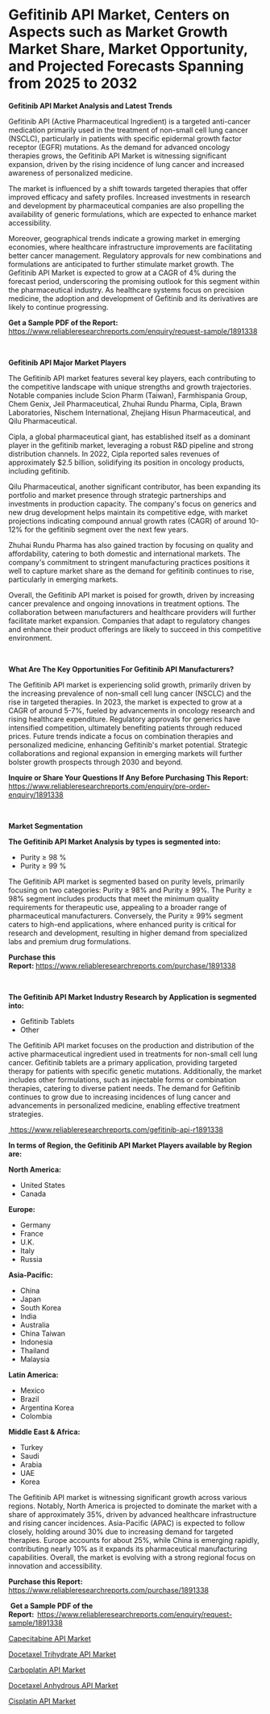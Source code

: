 <p><h1>Gefitinib API Market, Centers on Aspects such as Market Growth Market Share, Market Opportunity, and Projected Forecasts Spanning from 2025 to 2032</h1></p><p><strong>Gefitinib API Market Analysis and Latest Trends</strong></p>
<p><p>Gefitinib API (Active Pharmaceutical Ingredient) is a targeted anti-cancer medication primarily used in the treatment of non-small cell lung cancer (NSCLC), particularly in patients with specific epidermal growth factor receptor (EGFR) mutations. As the demand for advanced oncology therapies grows, the Gefitinib API Market is witnessing significant expansion, driven by the rising incidence of lung cancer and increased awareness of personalized medicine. </p><p>The market is influenced by a shift towards targeted therapies that offer improved efficacy and safety profiles. Increased investments in research and development by pharmaceutical companies are also propelling the availability of generic formulations, which are expected to enhance market accessibility. </p><p>Moreover, geographical trends indicate a growing market in emerging economies, where healthcare infrastructure improvements are facilitating better cancer management. Regulatory approvals for new combinations and formulations are anticipated to further stimulate market growth. The Gefitinib API Market is expected to grow at a CAGR of 4% during the forecast period, underscoring the promising outlook for this segment within the pharmaceutical industry. As healthcare systems focus on precision medicine, the adoption and development of Gefitinib and its derivatives are likely to continue progressing.</p></p>
<p><strong>Get a Sample PDF of the Report:&nbsp;</strong> <a href="https://www.reliableresearchreports.com/enquiry/request-sample/1891338?utm_campaign=8&utm_medium=2&utm_source=Github&utm_content=ia&utm_term=14012025&utm_id=gefitinib-api">https://www.reliableresearchreports.com/enquiry/request-sample/1891338</a></p>
<p>&nbsp;</p>
<p><strong>Gefitinib API Major Market Players</strong></p>
<p><p>The Gefitinib API market features several key players, each contributing to the competitive landscape with unique strengths and growth trajectories. Notable companies include Scion Pharm (Taiwan), Farmhispania Group, Chem Genix, Jeil Pharmaceutical, Zhuhai Rundu Pharma, Cipla, Brawn Laboratories, Nischem International, Zhejiang Hisun Pharmaceutical, and Qilu Pharmaceutical.</p><p>Cipla, a global pharmaceutical giant, has established itself as a dominant player in the gefitinib market, leveraging a robust R&D pipeline and strong distribution channels. In 2022, Cipla reported sales revenues of approximately $2.5 billion, solidifying its position in oncology products, including gefitinib.</p><p>Qilu Pharmaceutical, another significant contributor, has been expanding its portfolio and market presence through strategic partnerships and investments in production capacity. The company's focus on generics and new drug development helps maintain its competitive edge, with market projections indicating compound annual growth rates (CAGR) of around 10-12% for the gefitinib segment over the next few years.</p><p>Zhuhai Rundu Pharma has also gained traction by focusing on quality and affordability, catering to both domestic and international markets. The company's commitment to stringent manufacturing practices positions it well to capture market share as the demand for gefitinib continues to rise, particularly in emerging markets.</p><p>Overall, the Gefitinib API market is poised for growth, driven by increasing cancer prevalence and ongoing innovations in treatment options. The collaboration between manufacturers and healthcare providers will further facilitate market expansion. Companies that adapt to regulatory changes and enhance their product offerings are likely to succeed in this competitive environment.</p></p>
<p>&nbsp;</p>
<p><strong>What Are The Key Opportunities For Gefitinib API Manufacturers?</strong></p>
<p><p>The Gefitinib API market is experiencing solid growth, primarily driven by the increasing prevalence of non-small cell lung cancer (NSCLC) and the rise in targeted therapies. In 2023, the market is expected to grow at a CAGR of around 5-7%, fueled by advancements in oncology research and rising healthcare expenditure. Regulatory approvals for generics have intensified competition, ultimately benefiting patients through reduced prices. Future trends indicate a focus on combination therapies and personalized medicine, enhancing Gefitinib's market potential. Strategic collaborations and regional expansion in emerging markets will further bolster growth prospects through 2030 and beyond.</p></p>
<p><strong>Inquire or Share Your Questions If Any Before Purchasing This Report:</strong> <a href="https://www.reliableresearchreports.com/enquiry/pre-order-enquiry/1891338?utm_campaign=8&utm_medium=2&utm_source=Github&utm_content=ia&utm_term=14012025&utm_id=gefitinib-api">https://www.reliableresearchreports.com/enquiry/pre-order-enquiry/1891338</a></p>
<p>&nbsp;</p>
<p><strong>Market Segmentation</strong></p>
<p><strong>The Gefitinib API Market Analysis by types is segmented into:</strong></p>
<p><ul><li>Purity ≥ 98 %</li><li>Purity ≥ 99 %</li></ul></p>
<p><p>The Gefitinib API market is segmented based on purity levels, primarily focusing on two categories: Purity ≥ 98% and Purity ≥ 99%. The Purity ≥ 98% segment includes products that meet the minimum quality requirements for therapeutic use, appealing to a broader range of pharmaceutical manufacturers. Conversely, the Purity ≥ 99% segment caters to high-end applications, where enhanced purity is critical for research and development, resulting in higher demand from specialized labs and premium drug formulations.</p></p>
<p><strong>Purchase this Report:&nbsp;</strong><a href="https://www.reliableresearchreports.com/purchase/1891338?utm_campaign=8&utm_medium=2&utm_source=Github&utm_content=ia&utm_term=14012025&utm_id=gefitinib-api">https://www.reliableresearchreports.com/purchase/1891338</a></p>
<p>&nbsp;</p>
<p><strong>The Gefitinib API Market Industry Research by Application is segmented into:</strong></p>
<p><ul><li>Gefitinib Tablets</li><li>Other</li></ul></p>
<p><p>The Gefitinib API market focuses on the production and distribution of the active pharmaceutical ingredient used in treatments for non-small cell lung cancer. Gefitinib tablets are a primary application, providing targeted therapy for patients with specific genetic mutations. Additionally, the market includes other formulations, such as injectable forms or combination therapies, catering to diverse patient needs. The demand for Gefitinib continues to grow due to increasing incidences of lung cancer and advancements in personalized medicine, enabling effective treatment strategies.</p></p>
<p><a href="https://www.reliableresearchreports.com/gefitinib-api-r1891338?utm_campaign=8&utm_medium=2&utm_source=Github&utm_content=ia&utm_term=14012025&utm_id=gefitinib-api">&nbsp;https://www.reliableresearchreports.com/gefitinib-api-r1891338</a></p>
<p><strong>In terms of Region, the Gefitinib API Market Players available by Region are:</strong></p>
<p>
    <p> <strong> North America: </strong>
        <ul>
            <li>United States</li>
            <li>Canada</li>
        </ul>
        </p> 
    <p> <strong> Europe: </strong>
        <ul>
            <li>Germany</li>
            <li>France</li>
            <li>U.K.</li>
            <li>Italy</li>
            <li>Russia</li>
        </ul>
        </p> 
    <p> <strong> Asia-Pacific: </strong>
        <ul>
            <li>China</li>
            <li>Japan</li>
            <li>South Korea</li>
            <li>India</li>
            <li>Australia</li>
            <li>China Taiwan</li>
            <li>Indonesia</li>
            <li>Thailand</li>
            <li>Malaysia</li>
        </ul>
        </p> 
    <p> <strong> Latin America: </strong>
        <ul>
            <li>Mexico</li>
            <li>Brazil</li>
            <li>Argentina Korea</li>
            <li>Colombia</li>
        </ul>
        </p> 
    <p> <strong> Middle East & Africa: </strong>
        <ul>
            <li>Turkey</li>
            <li>Saudi</li>
            <li>Arabia</li>
            <li>UAE</li>
            <li>Korea</li>
        </ul>
    </p>
    </p>
<p><p>The Gefitinib API market is witnessing significant growth across various regions. Notably, North America is projected to dominate the market with a share of approximately 35%, driven by advanced healthcare infrastructure and rising cancer incidences. Asia-Pacific (APAC) is expected to follow closely, holding around 30% due to increasing demand for targeted therapies. Europe accounts for about 25%, while China is emerging rapidly, contributing nearly 10% as it expands its pharmaceutical manufacturing capabilities. Overall, the market is evolving with a strong regional focus on innovation and accessibility.</p></p>
<p><strong>Purchase this Report: </strong><a href="https://www.reliableresearchreports.com/purchase/1891338?utm_campaign=8&utm_medium=2&utm_source=Github&utm_content=ia&utm_term=14012025&utm_id=gefitinib-api">https://www.reliableresearchreports.com/purchase/1891338</a></p>
<p>&nbsp;<strong>Get a Sample PDF of the Report:&nbsp;&nbsp;</strong><a href="https://www.reliableresearchreports.com/enquiry/request-sample/1891338?utm_campaign=8&utm_medium=2&utm_source=Github&utm_content=ia&utm_term=14012025&utm_id=gefitinib-api">https://www.reliableresearchreports.com/enquiry/request-sample/1891338</a></p>
<p><strong></strong></p>
<p><p><a href="https://github.com/comasnickie/Market-Research-Report-List-1/blob/main/capecitabine-api-market.md?utm_campaign=8&utm_medium=2&utm_source=Github&utm_content=ia&utm_term=14012025&utm_id=gefitinib-api">Capecitabine API Market</a></p><p><a href="https://github.com/toldenargelia86/Market-Research-Report-List-1/blob/main/docetaxel-trihydrate-api-market.md?utm_campaign=8&utm_medium=2&utm_source=Github&utm_content=ia&utm_term=14012025&utm_id=gefitinib-api">Docetaxel Trihydrate API Market</a></p><p><a href="https://github.com/wileonie19657/Market-Research-Report-List-1/blob/main/carboplatin-api-market.md?utm_campaign=8&utm_medium=2&utm_source=Github&utm_content=ia&utm_term=14012025&utm_id=gefitinib-api">Carboplatin API Market</a></p><p><a href="https://github.com/bornergabrielle89/Market-Research-Report-List-1/blob/main/docetaxel-anhydrous-api-market.md?utm_campaign=8&utm_medium=2&utm_source=Github&utm_content=ia&utm_term=14012025&utm_id=gefitinib-api">Docetaxel Anhydrous API Market</a></p><p><a href="https://github.com/mcfred89/Market-Research-Report-List-1/blob/main/cisplatin-api-market.md?utm_campaign=8&utm_medium=2&utm_source=Github&utm_content=ia&utm_term=14012025&utm_id=gefitinib-api">Cisplatin API Market</a></p></p>